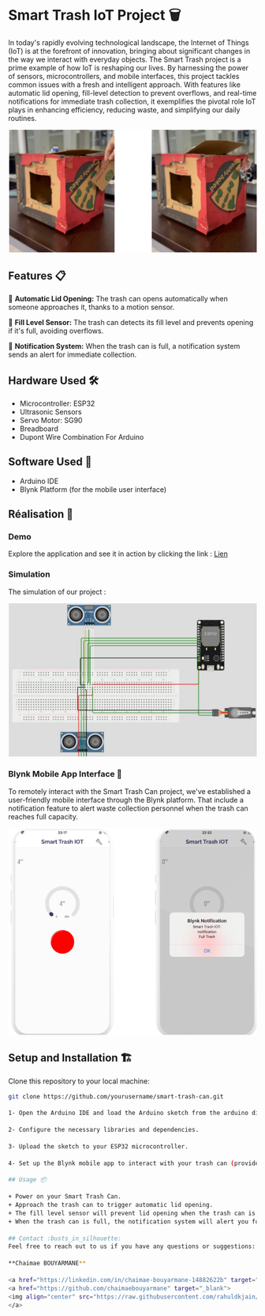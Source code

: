 # Smart Trash IoT Project 🗑️

In today's rapidly evolving technological landscape, the Internet of Things (IoT) is at the forefront of innovation, bringing about significant changes in the way we interact with everyday objects. The Smart Trash project is a prime example of how IoT is reshaping our lives. By harnessing the power of sensors, microcontrollers, and mobile interfaces, this project tackles common issues with a fresh and intelligent approach. With features like automatic lid opening, fill-level detection to prevent overflows, and real-time notifications for immediate trash collection, it exemplifies the pivotal role IoT plays in enhancing efficiency, reducing waste, and simplifying our daily routines.


![Smart Trash](https://github.com/chaimaebouyarmane/IOT_Intelligent_Trash/blob/main/Img/smart_trash.PNG)

## Features 📋

🚀 **Automatic Lid Opening:** The trash can opens automatically when someone approaches it, thanks to a motion sensor.

📏 **Fill Level Sensor:** The trash can detects its fill level and prevents opening if it's full, avoiding overflows.

📢 **Notification System:** When the trash can is full, a notification system sends an alert for immediate collection.

## Hardware Used 🛠️

- Microcontroller: ESP32
- Ultrasonic Sensors
- Servo Motor: SG90
- Breadboard
- Dupont Wire Combination For Arduino

## Software Used 📡

- Arduino IDE
- Blynk Platform (for the mobile user interface)

## Réalisation 🚀

### Demo

Explore the application and see it in action by clicking the link :
[Lien](https://drive.google.com/file/d/1G3Fbi55WKITg7rH2b8gXDcFIxUMKzwmS/view?usp=sharing)

### Simulation
The simulation of our project :

![Simulation](https://github.com/chaimaebouyarmane/IOT_Intelligent_Trash/blob/main/Img/Simulation.PNG)

### Blynk Mobile App Interface 📱

To remotely interact with the Smart Trash Can project, we've established a user-friendly mobile interface through the Blynk platform. That include a notification feature to alert waste collection personnel when the trash can reaches full capacity.

![Notification](https://github.com/chaimaebouyarmane/IOT_Intelligent_Trash/blob/main/Img/Notification.PNG) 



## Setup and Installation 🏗️

Clone this repository to your local machine:

   ```bash
   git clone https://github.com/yourusername/smart-trash-can.git

1- Open the Arduino IDE and load the Arduino sketch from the arduino directory.

2- Configure the necessary libraries and dependencies.

3- Upload the sketch to your ESP32 microcontroller.

4- Set up the Blynk mobile app to interact with your trash can (provide configuration details).

## Usage 📦

+ Power on your Smart Trash Can.
+ Approach the trash can to trigger automatic lid opening.
+ The fill level sensor will prevent lid opening when the trash can is full.
+ When the trash can is full, the notification system will alert you for immediate collection.

## Contact :busts_in_silhouette:
Feel free to reach out to us if you have any questions or suggestions:

**Chaimae BOUYARMANE**

 <a href="https://linkedin.com/in/chaimae-bouyarmane-14882622b" target="blank"><img align="center" src="https://raw.githubusercontent.com/rahuldkjain/github-profile-readme-generator/master/src/images/icons/Social/linked-in-alt.svg" alt="chaimae bouyarmane" height="30" width="40" /></a>
<a href="https://github.com/chaimaebouyarmane" target="_blank">
  <img align="center" src="https://raw.githubusercontent.com/rahuldkjain/github-profile-readme-generator/master/src/images/icons/Social/github.svg" alt="Votre nom" height="30" width="40" />
</a>
